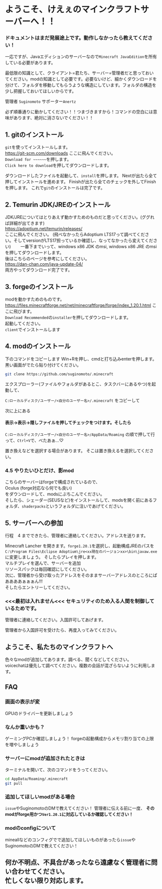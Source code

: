 # **ようこそ、けえぇのマインクラフトサーバーへ！！**

### **ドキュメントはまだ発展途上です。動作しなかったら教えてください！**

一応ですが、Javaエディションのサーバーなので`Minecraft JavaEdition`を所有している必要があります。

最低限の知識として、クライアント=君たち、サーバー=管理者だと思っておいてください。modの知識として必要です。必要ないけど、細かくダウンロードを分けて、フォルダを移動してもらうような構造にしています。フォルダの構造を少し把握しておいてほしいからです。

管理者 `Suginomoto` 
サポーター`Anertz`

必ず順番通りに動かしてください！！つまづきますから！コマンドの空白には意味があります、絶対に消さないでください！！

## 1. gitのインストール
`git`を使ってインストールします。  
https://git-scm.com/downloads 
ここに飛んでください。  
`Download for ~~~~~~`を押します。  
`Click here to download`を押してダウンロードします。

ダウンロードしたファイルを起動して、`install`を押します。
Nextが出たら全て押してインストールを進めます。
Finishが出たら全てのチェックを外してFinishを押します。
これで`git`のインストールは完了です。

## 2. Temurin JDK/JREのインストール
JDK/JREについてはとりあえず動かすためのものだと思ってください。(ググれば詳細が出てきます)  
https://adoptium.net/temurin/releases/  
ここに飛んでください。  (飛べなかったらAdoptium LTS17って調べてください。そしてversionがLTS17担っているか確認し、なってなかったら変えてください)　　
一番下までいって、windows x86 JDK のmsi, windows x86 JRE のmsiを押してダウンロードします。  
後はこちらのページを参考にしてください。  
https://dan-chan.com/java-update-04/  
両方やってダウンロード完了です。

## 3. forgeのインストール
modを動かすためのものです。  
https://files.minecraftforge.net/net/minecraftforge/forge/index_1.20.1.html
ここに飛びます。  
`Download Recommended`の`installer`を押してダウンロードします。  
起動してください。  
`client`でインストールします  

## 4. modのインストール 
下のコマンドをコピーします
Win+Rを押し、cmdと打ち込みenterを押します。  
黒い画面がでたら貼り付けてください。  

```bash
git clone https://github.com/suginomoto/.minecraft 
```

エクスプローラー(ファイルやフォルダがあるとこ、タスクバーにあるやつ)を起動して、

`C:ローカルディスク/ユーザー/<自分のユーザー名>/.minecraft` をコピーして

次に上にある  
#### 表示->表示->隠しファイルを押してチェックをつけます。そしたら  
`C:ローカルディスク/ユーザー/<自分のユーザー名>/AppData/Roaming`
の順で押して行って、`Ctrl+V`で、べたあぁ...♡  

置き換えなどを選択する場合があります。
そこは置き換えるを選択してください。

### 4.5 やりたいひとだけ、影mod  
こちらのサーバーはforgeで構成されているので、  
Oculus (forge対応なら何でも良い)  
をダウンロードして、modsにぶちこんでください。  
そしたら、シェーダー(SEUSなど)をインストールして、modsを開く前にあるフォルダ、`shaderpacks`というフォルダに注いであげてください。

## 5. サーバーへの参加
行程　4 までできたら、管理者に連絡してください。アドレスを送ります。

Minecraft Lancher を開きます。`forge1.20.1`を選択し、起動構成JREのパスを
`C:\Program Files\Eclipse Adoptium\jre<xx現在のバージョンxx>\bin\javaw.exe`
に変更しましょう。
そしたらプレイを押します。  
マルチプレイを選んで、サーバーを追加  
リソースパックは毎回確認にしてください。  
次に、管理者から受け取ったアドレスをそのままサーバーアドレスのところにぱああああぁぁぁん!!!  
そしたらエントリーしてください。　

### <<<最初は入れません<<< セキュリティのため入る人間を制御しているためです。
管理者に連絡してください。入国許可してあげます。

管理者から入国許可を受けたら、再度入ってみてください。

## ようこそ、私たちのマインクラフトへ
色々なmodが追加してあります。調べる、聞くなどしてください。  
voicechatは優先して調べてください。複数の会話が混ざらないように利用します。

## FAQ

### 画面の表示が変
GPUのドライバーを更新しましょう

### なんか重いかも？
ゲーミングPCか確認しましょう！
forgeの起動構成からメモリ割り当ての上限を増やしましょう


### サーバーにmodが追加されたときは
ターミナルを開いて、次のコマンドをうってください。

```bash
cd AppData/Roaming/.minecraft
git pull
```
### 追加してほしいmodがある場合
`issue`やSuginomotoのDMで教えてください！
管理者に伝える前に一度、
**そのmodがforge用かつ`Ver1.20.1`に対応しているか確認してください！**

### modのconfigについて
mineallなどのコンフィグでで追加してほしいものがあったら`issue`やSuginomotoのDMで教えてください！

## 何か不明点、不具合があったなら遠慮なく管理者に問い合わせてください。<br>忙しくない限り対応します。
